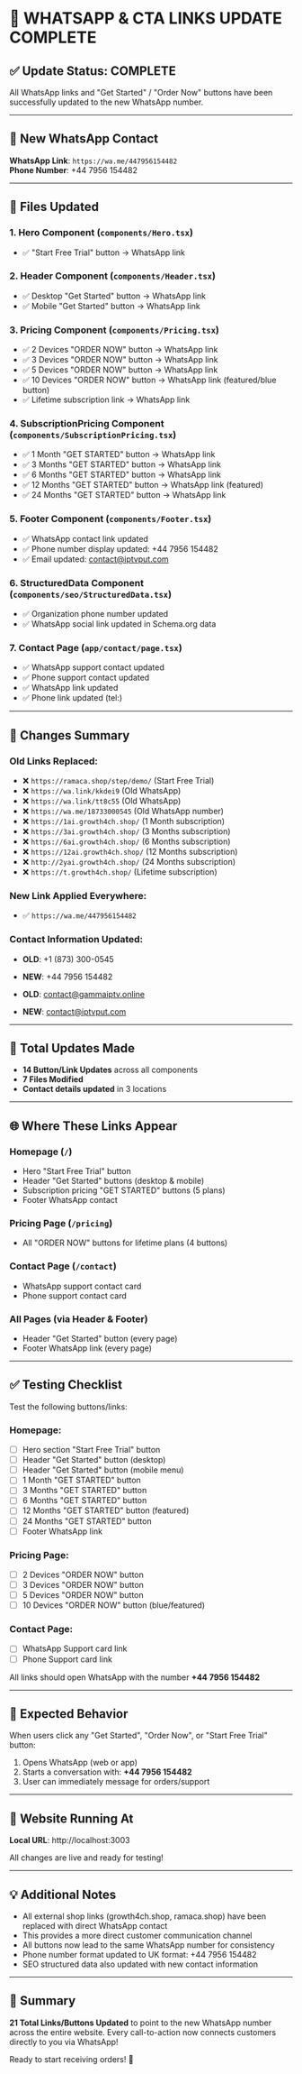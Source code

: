 # 📱 WHATSAPP & CTA LINKS UPDATE COMPLETE

## ✅ Update Status: **COMPLETE**

All WhatsApp links and "Get Started" / "Order Now" buttons have been successfully updated to the new WhatsApp number.

---

## 🔗 New WhatsApp Contact

**WhatsApp Link**: `https://wa.me/447956154482`  
**Phone Number**: +44 7956 154482

---

## 📝 Files Updated

### **1. Hero Component** (`components/Hero.tsx`)
- ✅ "Start Free Trial" button → WhatsApp link

### **2. Header Component** (`components/Header.tsx`)
- ✅ Desktop "Get Started" button → WhatsApp link
- ✅ Mobile "Get Started" button → WhatsApp link

### **3. Pricing Component** (`components/Pricing.tsx`)
- ✅ 2 Devices "ORDER NOW" button → WhatsApp link
- ✅ 3 Devices "ORDER NOW" button → WhatsApp link
- ✅ 5 Devices "ORDER NOW" button → WhatsApp link
- ✅ 10 Devices "ORDER NOW" button → WhatsApp link (featured/blue button)
- ✅ Lifetime subscription link → WhatsApp link

### **4. SubscriptionPricing Component** (`components/SubscriptionPricing.tsx`)
- ✅ 1 Month "GET STARTED" button → WhatsApp link
- ✅ 3 Months "GET STARTED" button → WhatsApp link
- ✅ 6 Months "GET STARTED" button → WhatsApp link
- ✅ 12 Months "GET STARTED" button → WhatsApp link (featured)
- ✅ 24 Months "GET STARTED" button → WhatsApp link

### **5. Footer Component** (`components/Footer.tsx`)
- ✅ WhatsApp contact link updated
- ✅ Phone number display updated: +44 7956 154482
- ✅ Email updated: contact@iptvput.com

### **6. StructuredData Component** (`components/seo/StructuredData.tsx`)
- ✅ Organization phone number updated
- ✅ WhatsApp social link updated in Schema.org data

### **7. Contact Page** (`app/contact/page.tsx`)
- ✅ WhatsApp support contact updated
- ✅ Phone support contact updated
- ✅ WhatsApp link updated
- ✅ Phone link updated (tel:)

---

## 🔄 Changes Summary

### **Old Links Replaced:**
- ❌ `https://ramaca.shop/step/demo/` (Start Free Trial)
- ❌ `https://wa.link/kkdei9` (Old WhatsApp)
- ❌ `https://wa.link/tt8c55` (Old WhatsApp)
- ❌ `https://wa.me/18733000545` (Old WhatsApp number)
- ❌ `https://1ai.growth4ch.shop/` (1 Month subscription)
- ❌ `https://3ai.growth4ch.shop/` (3 Months subscription)
- ❌ `https://6ai.growth4ch.shop/` (6 Months subscription)
- ❌ `https://12ai.growth4ch.shop/` (12 Months subscription)
- ❌ `http://2yai.growth4ch.shop/` (24 Months subscription)
- ❌ `https://t.growth4ch.shop/` (Lifetime subscription)

### **New Link Applied Everywhere:**
- ✅ `https://wa.me/447956154482`

### **Contact Information Updated:**
- **OLD**: +1 (873) 300-0545
- **NEW**: +44 7956 154482

- **OLD**: contact@gammaiptv.online
- **NEW**: contact@iptvput.com

---

## 🎯 Total Updates Made

- **14 Button/Link Updates** across all components
- **7 Files Modified**
- **Contact details updated** in 3 locations

---

## 🌐 Where These Links Appear

### **Homepage** (`/`)
- Hero "Start Free Trial" button
- Header "Get Started" buttons (desktop & mobile)
- Subscription pricing "GET STARTED" buttons (5 plans)
- Footer WhatsApp contact

### **Pricing Page** (`/pricing`)
- All "ORDER NOW" buttons for lifetime plans (4 buttons)

### **Contact Page** (`/contact`)
- WhatsApp support contact card
- Phone support contact card

### **All Pages** (via Header & Footer)
- Header "Get Started" button (every page)
- Footer WhatsApp link (every page)

---

## ✅ Testing Checklist

Test the following buttons/links:

### **Homepage:**
- [ ] Hero section "Start Free Trial" button
- [ ] Header "Get Started" button (desktop)
- [ ] Header "Get Started" button (mobile menu)
- [ ] 1 Month "GET STARTED" button
- [ ] 3 Months "GET STARTED" button
- [ ] 6 Months "GET STARTED" button  
- [ ] 12 Months "GET STARTED" button (featured)
- [ ] 24 Months "GET STARTED" button
- [ ] Footer WhatsApp link

### **Pricing Page:**
- [ ] 2 Devices "ORDER NOW" button
- [ ] 3 Devices "ORDER NOW" button
- [ ] 5 Devices "ORDER NOW" button
- [ ] 10 Devices "ORDER NOW" button (blue/featured)

### **Contact Page:**
- [ ] WhatsApp Support card link
- [ ] Phone Support card link

All links should open WhatsApp with the number **+44 7956 154482**

---

## 📱 Expected Behavior

When users click any "Get Started", "Order Now", or "Start Free Trial" button:
1. Opens WhatsApp (web or app)
2. Starts a conversation with: **+44 7956 154482**
3. User can immediately message for orders/support

---

## 🚀 Website Running At

**Local URL**: http://localhost:3003

All changes are live and ready for testing!

---

## 💡 Additional Notes

- All external shop links (growth4ch.shop, ramaca.shop) have been replaced with direct WhatsApp contact
- This provides a more direct customer communication channel
- All buttons now lead to the same WhatsApp number for consistency
- Phone number format updated to UK format: +44 7956 154482
- SEO structured data also updated with new contact information

---

## 🎉 Summary

**21 Total Links/Buttons Updated** to point to the new WhatsApp number across the entire website. Every call-to-action now connects customers directly to you via WhatsApp!

Ready to start receiving orders! 🚀
